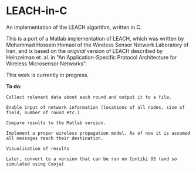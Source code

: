 # LEACH-in-C
An implementation of the LEACH algorithm, written in C. 

This is a port of a Matlab implementation of LEACH, which was written by Mohammad Hossein Homaei of the Wireless Sensor Network Laboratory of Iran, and is based on the *original* version of LEACH described by Heinzelman et. al. in "An Application-Specific Protocol Architecture for Wireless Microsensor Networks".

This work is currently in progress. 

**To do:**

	Collect relevant data about each round and output it to a file.

	Enable input of network information (locations of all nodes, size of field, number of round etc.)

	Compare results to the Matlab version.

	Implement a proper wireless propagation model. As of now it is assumed all messages reach their destination.

	Visualisation of results

	Later, convert to a version that can be ran on Contiki OS (and so simulated using Cooja)
